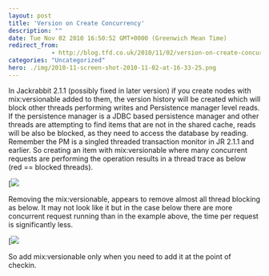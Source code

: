 ```yaml
---
layout: post
title: 'Version on Create Concurrency'
description: ""
date: Tue Nov 02 2010 16:50:52 GMT+0000 (Greenwich Mean Time)
redirect_from: 
            - http://blog.tfd.co.uk/2010/11/02/version-on-create-concurrency/
categories: "Uncategorized"
hero: ./img/2010-11-screen-shot-2010-11-02-at-16-33-25.png
---
```

In Jackrabbit 2.1.1 (possibly fixed in later version) if you create nodes with mix:versionable added to them, the version history will be created which will block other threads performing writes and Persistence manager level reads. If the persistence manager is a JDBC based persistence manager and other threads are attempting to find items that are not in the shared cache, reads will be also be blocked, as they need to access the database by reading. Remember the PM is a singled threaded transaction monitor in JR 2.1.1 and earlier. So creating an item with mix:versionable where many concurrent requests are performing the operation results in a thread trace as below (red == blocked threads).

[![](./img/2010/11/screen-shot-2010-11-02-at-16-33-25.png)

Removing the mix:versionable, appears to remove almost all thread blocking as below. It may not look like it but in the case below there are more concurrent request running than in the example above, the time per request is significantly less.

[![](./img/2010/11/screen-shot-2010-11-02-at-16-34-05.png)

So add mix:versionable only when you need to add it at the point of checkin.
